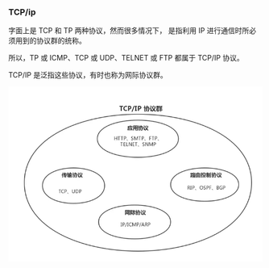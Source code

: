 ### TCP/ip

字面上是 TCP 和 TP 两种协议，然而很多情况下， 是指利用 IP 进行通信时所必须用到的协议群的统称。

所以，TP 或 ICMP、TCP 或 UDP、TELNET 或 FTP 都属于 TCP/IP 协议。

TCP/IP 是泛指这些协议，有时也称为网际协议群。

![img.png](img.png)
